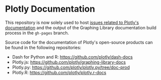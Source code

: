 # Plotly Documentation

This repository is now solely used to host [issues related to Plotly's documentation](https://github.com/plotly/documentation/issues) and the output of the Graphing Library documentation build process in the `gh-pages` branch.

Source code for the documentation of Plotly's open-source products can be found in the following repositories:

* Dash for Python and R: https://github.com/plotly/dash-docs
* Plotly.js: https://github.com/plotly/graphing-library-docs
* Plotly.py: https://github.com/plotly/plotly.py/tree/doc-prod
* Plotly.R: https://github.com/plotly/plotly.r-docs
